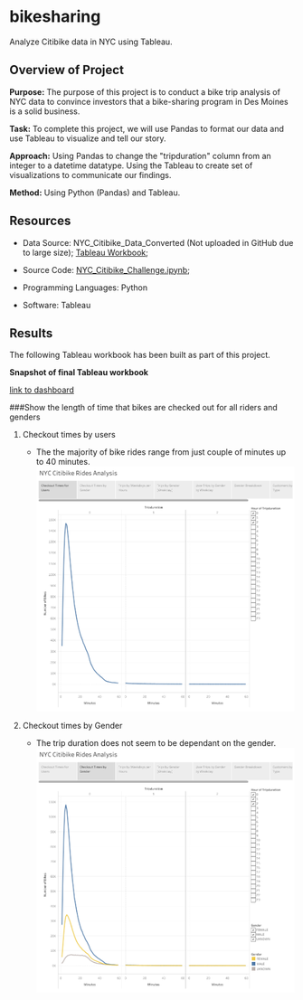 # bikesharing
Analyze Citibike data in NYC using Tableau. 

## Overview of Project
**Purpose:**
The purpose of this project is to conduct a bike trip analysis of NYC data to convince investors that a bike-sharing program in Des Moines is a solid business.

**Task:** 
To complete this project, we will use Pandas  to format our data and use Tableau to visualize and tell our story.

**Approach:**
Using Pandas to change the "tripduration" column from an integer to a datetime datatype.
Using the Tableau to create set of visualizations to communicate our findings.

**Method:** Using Python (Pandas) and Tableau.


## Resources
- Data Source: NYC_Citibike_Data_Converted (Not uploaded in GitHub due to large size); [Tableau Workbook](https://public.tableau.com/profile/monika.spiritova#!/vizhome/NYCCitibikeRidesAnalysisChallenge/Story1?publish=yes); 

- Source Code: 
    [NYC_Citibike_Challenge.ipynb](NYC_Citibike_Challenge.ipynb); 

- Programming Languages: Python
- Software: Tableau

## Results

The following Tableau workbook has been built as part of this project.


**Snapshot of final Tableau workbook**

[link to dashboard](https://public.tableau.com/profile/monika.spiritova#!/vizhome/NYCCitibikeRidesAnalysisChallenge/Story1?publish=yes "Click to go to Tableau Workbook")

###Show the length of time that bikes are checked out for all riders and genders

1) Checkout times by users
    - The the majority of bike rides range from just couple of minutes up to 40 minutes.
![Checkout_Times_for_Users](Images/Checkout_Times_for_Users.png)

2) Checkout times by Gender
    - The trip duration does not seem to be dependant on the gender.
![Checkout_Times_by_Gender](Images/Checkout_Times_by_Gender.png)



